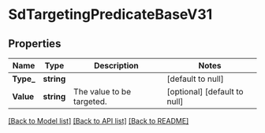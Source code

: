 # SdTargetingPredicateBaseV31

## Properties
Name | Type | Description | Notes
------------ | ------------- | ------------- | -------------
**Type_** | **string** |  | [default to null]
**Value** | **string** | The value to be targeted. | [optional] [default to null]

[[Back to Model list]](../README.md#documentation-for-models) [[Back to API list]](../README.md#documentation-for-api-endpoints) [[Back to README]](../README.md)

